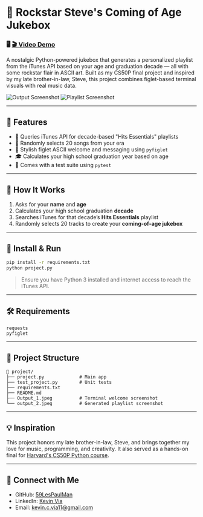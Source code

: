 # 🎸 Rockstar Steve's Coming of Age Jukebox

### 🖥️ [🎬 Video Demo](https://youtu.be/zc1A0DOT2Wc?si=FHr4bMu3HRVjoiol)

A nostalgic Python-powered jukebox that generates a personalized playlist from the iTunes API based on your age and graduation decade — all with some rockstar flair in ASCII art. Built as my CS50P final project and inspired by my late brother-in-law, Steve, this project combines figlet-based terminal visuals with real music data.

![Output Screenshot](./Output_1.jpeg)
![Playlist Screenshot](./output_2.jpeg)

---

## 🎯 Features

- 🎵 Queries iTunes API for decade-based "Hits Essentials" playlists
- 🎲 Randomly selects 20 songs from your era
- 🤘 Stylish figlet ASCII welcome and messaging using `pyfiglet`
- 🎓 Calculates your high school graduation year based on age
- 🧪 Comes with a test suite using `pytest`

---

## 🧠 How It Works

1. Asks for your **name** and **age**
2. Calculates your high school graduation **decade**
3. Searches iTunes for that decade’s **Hits Essentials** playlist
4. Randomly selects 20 tracks to create your **coming-of-age jukebox**

---

## 🧪 Install & Run

```bash
pip install -r requirements.txt
python project.py
```

> Ensure you have Python 3 installed and internet access to reach the iTunes API.

---

## 🛠️ Requirements

```text
requests
pyfiglet
```

---

## 📂 Project Structure

```
📁 project/
├── project.py             # Main app
├── test_project.py        # Unit tests
├── requirements.txt
├── README.md
├── Output_1.jpeg          # Terminal welcome screenshot
└── output_2.jpeg          # Generated playlist screenshot
```

---

## 💡 Inspiration

This project honors my late brother-in-law, Steve, and brings together my love for music, programming, and creativity. It also served as a hands-on final for [Harvard's CS50P Python course](https://cs50.harvard.edu/python).

---

## 🔗 Connect with Me

- GitHub: [59LesPaulMan](https://github.com/59LesPaulMan)
- LinkedIn: [Kevin Via](https://www.linkedin.com/in/kevinvia/)
- Email: kevin.c.via11@gmail.com
